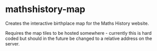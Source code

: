 # mathshistory-map

Creates the interactive birthplace map for the Maths History website.

Requires the map tiles to be hosted somewhere - currently this is hard coded but
should in the future be changed to a relative address on the server.
